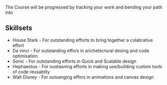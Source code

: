 The Course will be progressed by tracking your work and bending your path into 

## Skillsets

+ House Stark - For outstanding efforts to bring together a colabrative effort
+ Da vinci - For outstanding effors in arichetectural desing and code optimisation 
+ Sonic - For outstanding efforts in Quick and Scalable design
+ Hephaestus - For oustasning efforts in making use/building custom tools of code reusablity
+ Walt Disney - For outsanging effors in animations and canvas design
